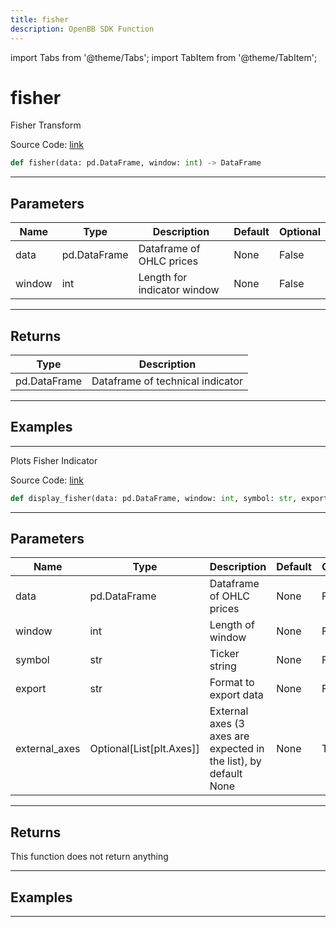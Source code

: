 ```yaml
---
title: fisher
description: OpenBB SDK Function
---
```


import Tabs from '@theme/Tabs';
import TabItem from '@theme/TabItem';

# fisher

<Tabs>
<TabItem value="model" label="Model" default>

Fisher Transform

Source Code: [link](https://github.com/OpenBB-finance/OpenBBTerminal/tree/main/openbb_terminal/common/technical_analysis/momentum_model.py#L165)

```python
def fisher(data: pd.DataFrame, window: int) -> DataFrame
```
---

## Parameters

| Name | Type | Description | Default | Optional |
| ---- | ---- | ----------- | ------- | -------- |
| data | pd.DataFrame | Dataframe of OHLC prices | None | False |
| window | int | Length for indicator window | None | False |

---

## Returns

| Type | Description |
| ---- | ----------- |
| pd.DataFrame | Dataframe of technical indicator |

---

## Examples

---



</TabItem>
<TabItem value="view" label="View">

Plots Fisher Indicator

Source Code: [link](https://github.com/OpenBB-finance/OpenBBTerminal/tree/main/openbb_terminal/common/technical_analysis/momentum_view.py#L406)

```python
def display_fisher(data: pd.DataFrame, window: int, symbol: str, export: str, external_axes: Optional[List[matplotlib.axes._axes.Axes]]) -> None
```
---

## Parameters

| Name | Type | Description | Default | Optional |
| ---- | ---- | ----------- | ------- | -------- |
| data | pd.DataFrame | Dataframe of OHLC prices | None | False |
| window | int | Length of window | None | False |
| symbol | str | Ticker string | None | False |
| export | str | Format to export data | None | False |
| external_axes | Optional[List[plt.Axes]] | External axes (3 axes are expected in the list), by default None | None | True |

---

## Returns

This function does not return anything

---

## Examples

---



</TabItem>
</Tabs>